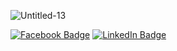 ![Untitled-13](https://user-images.githubusercontent.com/78688736/123289528-211ce900-d543-11eb-97da-3ec1ee413782.png)

[![Facebook Badge](https://img.shields.io/badge/Facebook-Profile-informational?style=flat&logo=facebook&logoColor=white&color=48d1cc)](https://web.facebook.com/jonathanPdigay/)
[![LinkedIn Badge](https://img.shields.io/badge/LinkedIn-Profile-informational?style=flat&logo=linkedin&logoColor=white&color=48d1cc)](https://www.linkedin.com/in/digay/)
